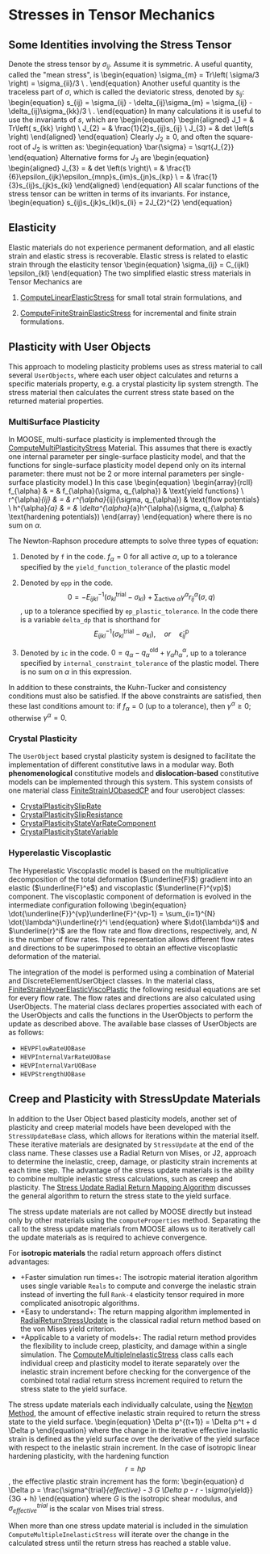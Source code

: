 # Stresses in Tensor Mechanics

## Some Identities involving the Stress Tensor

Denote the stress tensor by $\sigma_{ij}$.  Assume it is symmetric.  A useful quantity, called the
"mean stress", is
\begin{equation}
\sigma_{m} = Tr\left( \sigma/3 \right) = \sigma_{ii}/3 \ .
\end{equation}
Another useful quantity is the traceless part of $\sigma$, which is called the deviatoric stress, denoted by $s_{ij}$:
\begin{equation}
s_{ij} = \sigma_{ij} - \delta_{ij}\sigma_{m} = \sigma_{ij} - \delta_{ij}\sigma_{kk}/3 \ .
\end{equation}
In many calculations it is useful to use the invariants of $s$, which are
\begin{equation}
\begin{aligned}
J_1 = & Tr\left( s_{kk} \right) \\
J_{2} = & \frac{1}{2}s_{ij}s_{ij} \\
J_{3} = & det \left(s \right)
\end{aligned}
\end{equation}
Clearly $J_{2} \geq 0$, and
often the square-root of $J_{2}$ is written as:
\begin{equation}
\bar{\sigma} = \sqrt{J_{2}}
\end{equation}
Alternative forms for $J_{3}$ are
\begin{equation}
\begin{aligned}
J_{3} = & det \left(s \right)\\
      = & \frac{1}{6}\epsilon_{ijk}\epsilon_{mnp}s_{im}s_{jn}s_{kp} \\
      = & \frac{1}{3}s_{ij}s_{jk}s_{ki}
\end{aligned}
\end{equation}
All scalar functions of the stress tensor can be written in terms of its invariants.  For instance,
\begin{equation}
s_{ij}s_{jk}s_{kl}s_{li} = 2J_{2}^{2}
\end{equation}

## Elasticity

Elastic materials do not experience permanent deformation, and all elastic strain and elastic stress
is recoverable.  Elastic stress is related to elastic strain through the elasticity tensor
\begin{equation}
\sigma_{ij} = C_{ijkl} \epsilon_{kl}
\end{equation}
The two simplified elastic stress materials in Tensor Mechanics are

1. [ComputeLinearElasticStress](/ComputeLinearElasticStress.md) for small total strain formulations,
   and

2. [ComputeFiniteStrainElasticStress](/ComputeFiniteStrainElasticStress.md) for incremental and
   finite strain formulations.

## Plasticity with User Objects

This approach to modeling plasticity problems uses as stress material to call several `UserObjects`,
where each user object calculates and returns a specific materials property, e.g. a crystal
plasticity lip system strength.  The stress material then calculates the current stress state based
on the returned material properties.

### MultiSurface Plasticity

In MOOSE, multi-surface plasticity is implemented through the
[ComputeMultiPlasticityStress](/ComputeMultiPlasticityStress.md) Material. This assumes that there is
exactly one internal parameter per single-surface plasticity model, and that the functions for
single-surface plasticity model depend only on its internal parameter: there must not be 2 or more
internal parameters per single-surface plasticity model.)  In this case
\begin{equation}
\begin{array}{rcll}
f_{\alpha} & = & f_{\alpha}(\sigma, q_{\alpha}) & \text{yield functions} \\
r^{\alpha}_{ij} & = & r^{\alpha}_{ij}(\sigma, q_{\alpha}) & \text{flow potentials} \\
h^{\alpha}_{a} & = & \delta^{\alpha}_{a}h^{\alpha}(\sigma, q_{\alpha} & \text{hardening potentials})
\end{array}
\end{equation}
where there is no sum on $\alpha$.

The Newton-Raphson procedure attempts to solve three types of equation:

1. Denoted by `f` in the code.  $f_{\alpha} = 0$ for all active $\alpha$, up to a tolerance specified
   by the `yield_function_tolerance` of the plastic model

2. Denoted by `epp` in the code.  $$0 = -E^{-1}_{ijkl}(\sigma_{kl}^{\mathrm{trial}} - \sigma_{kl}) +
   \sum_{\mathrm{active}\ \alpha}\gamma^{\alpha}r^{\alpha}_{ij}(\sigma, q)$$, up to a tolerance
   specified by `ep_plastic_tolerance`.  In the code there is a variable `delta_dp` that is shorthand
   for $$E^{-1}_{ijkl}(\sigma_{kl}^{\mathrm{trial}} - \sigma_{kl}), \quad or \quad
   \dot{\epsilon}^{\mathrm{p}}_{ij}$$

3. Denoted by `ic` in the code.  $0 = q_{\alpha} - q_{\alpha}^{\mathrm{old}} +
   \gamma_{\alpha}h^{\alpha}_{\alpha}$, up to a tolerance specified by `internal_constraint_tolerance`
   of the plastic model.  There is no sum on $\alpha$ in this expression.

In addition to these constraints, the Kuhn-Tucker and consistency conditions must also be satisfied.
If the above constraints are satisfied, then these last conditions amount to: if $f_{\alpha}=0$ (up
to a tolerance), then $\gamma^{\alpha}\geq 0$; otherwise $\gamma^{\alpha}=0$.

### Crystal Plasticity

The `UserObject` based crystal plasticity system is designed to facilitate the implementation of
different constitutive laws in a modular way. Both **phenomenological** constitutive models and
**dislocation-based** constitutive models can be implemented through this system. This system
consists of one material class [FiniteStrainUObasedCP](/FiniteStrainUObasedCP.md) and four userobject
classes:

- [CrystalPlasticitySlipRate](/CrystalPlasticitySlipRateGSS.md)
- [CrystalPlasticitySlipResistance](/CrystalPlasticitySlipResistanceGSS.md)
- [CrystalPlasticityStateVarRateComponent](/CrystalPlasticityStateVarRateComponentGSS.md)
- [CrystalPlasticityStateVariable](/CrystalPlasticityStateVariable.md)

### Hyperelastic Viscoplastic

The Hyperelastic Viscoplastic model is based on the multiplicative decomposition of the total
deformation ($\underline{F}$) gradient into an elastic ($\underline{F}^e$) and viscoplastic
($\underline{F}^{vp}$) component. The viscoplastic component of deformation is evolved in the
intermediate configuration following
\begin{equation}
\dot{\underline{F}}^{vp}\underline{F}^{vp-1} = \sum_{i=1}^{N} \dot{\lambda^i}\underline{r}^i
\end{equation}
where $\dot{\lambda^i}$ and $\underline{r}^i$ are the flow rate and flow directions, respectively,
and, $N$ is the number of flow rates. This representation allows different flow rates and directions
to be superimposed to obtain an effective viscoplastic deformation of the material.


The integration of the model is performed using a combination of Material and
DiscreteElementUserObject classes.  In the material class,
[FiniteStrainHyperElasticViscoPlastic](/FiniteStrainHyperElasticViscoPlastic.md) the following
residual equations are set for every flow rate. The flow rates and directions are also calculated
using UserObjects. The material class declares properties associated with each of the UserObjects and
calls the functions in the UserObjects to perform the update as described above. The available base
classes of UserObjects are as follows:

- `HEVPFlowRateUOBase`
- `HEVPInternalVarRateUOBase`
- `HEVPInternalVarUOBase`
- `HEVPStrengthUOBase`


## Creep and Plasticity with StressUpdate Materials

In addition to the User Object based plasticity models, another set of plasticity and creep material
models have been developed with the `StressUpdateBase` class, which allows for iterations within the
material itself.  These iterative materials are designated by `StressUpdate` at the end of the class
name. These classes use a Radial Return von Mises, or J2, approach to determine the inelastic, creep,
damage, or plasticity strain increments at each time step.  The advantage of the stress update
materials is the ability to combine multiple inelastic stress calculations, such as creep and
plasticity. The [Stress Update Radial Return Mapping Algorithm](/RadialReturnStressUpdate.md)
discusses the general algorithm to return the stress state to the yield surface.

The stress update materials are not called by MOOSE directly but instead only by other materials
using the `computeProperties` method. Separating the call to the stress update materials from MOOSE
allows us to iteratively call the update materials as is required to achieve convergence.

For **isotropic materials** the radial return approach offers distinct advantages:

- +Faster simulation run times+: The isotropic material iteration algorithm uses single variable
  `Reals` to compute and converge the inelastic strain instead of inverting the full `Rank-4`
  elasticity tensor required in more complicated anisotropic algorithms.
- +Easy to understand+: The return mapping algorithm implemented in
  [RadialReturnStressUpdate](/RadialReturnStressUpdate.md) is the classical radial return method
  based on the von Mises yield criterion.
- +Applicable to a variety of models+: The radial return method provides the flexibility to include
  creep, plasticity, and damage within a single simulation.  The
  [ComputeMultipleInelasticStress](/ComputeMultipleInelasticStress.md) class calls each individual
  creep and plasticity model to iterate separately over the inelastic strain increment before
  checking for the convergence of the combined total radial return stress increment required to
  return the stress state to the yield surface.

The stress update materials each individually calculate, using the
[Newton Method](http://mathworld.wolfram.com/NewtonsMethod.html), the amount of effective inelastic
strain required to return the stress state to the yield surface.
\begin{equation}
\Delta p^{(t+1)} = \Delta p^t + d \Delta p
\end{equation}
where the change in the iterative effective inelastic strain is defined as the yield surface over the
derivative of the yield surface with respect to the inelastic strain increment. In the case of
isotropic linear hardening plasticity, with the hardening function $$ r = hp$$, the effective plastic
strain increment has the form:
\begin{equation}
 d \Delta p = \frac{\sigma^{trial}_{effective} - 3 G \Delta p - r - \sigma_{yield}}{3G + h}
\end{equation}
where $G$ is the isotropic shear modulus, and $\sigma^{trial}_{effective}$ is the scalar von Mises
trial stress.

When more than one stress update material is included in the simulation
`ComputeMultipleInelasticStress` will iterate over the change in the calculated stress until the
return stress has reached a stable value.
